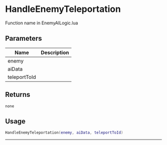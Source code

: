 # HandleEnemyTeleportation

Function name in EnemyAILogic.lua

## Parameters

| Name         | Description |
| ------------ | ----------- |
| enemy        |             |
| aiData       |             |
| teleportToId |             |

## Returns

`none`

## Usage

```lua
HandleEnemyTeleportation(enemy, aiData, teleportToId)
```

---
